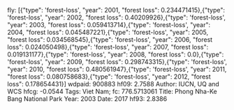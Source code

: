 fly: [{"type": 'forest-loss', "year": 2001, "forest loss": 0.234471415},{"type": 'forest-loss', "year": 2002, "forest loss": 0.40209926},{"type": 'forest-loss', "year": 2003, "forest loss": 0.059413714},{"type": 'forest-loss', "year": 2004, "forest loss": 0.045487221},{"type": 'forest-loss', "year": 2005, "forest loss": 0.034568545},{"type": 'forest-loss', "year": 2006, "forest loss": 0.024050498},{"type": 'forest-loss', "year": 2007, "forest loss": 0.019131177},{"type": 'forest-loss', "year": 2008, "forest loss": 0.0},{"type": 'forest-loss', "year": 2009, "forest loss": 0.298743315},{"type": 'forest-loss', "year": 2010, "forest loss": 0.480561947},{"type": 'forest-loss', "year": 2011, "forest loss": 0.080758683},{"type": 'forest-loss', "year": 2012, "forest loss": 0.178654431}]
wdpaid: 900883
hf09: 2.7588
Author: IUCN, UQ and WCS
hfcg: -0.0544
Tags: Viet Nam;
fc: 776.5713061
Title: Phong Nha-Ke Bang National Park
Year: 2003
Date: 2017
hf93: 2.8386
